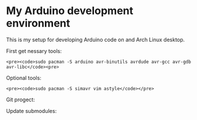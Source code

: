 # My Arduino development environment

This is my setup for developing Arduino code on and Arch Linux desktop. 

First get nessary tools:

    <pre><code>sudo pacman -S arduino avr-binutils avrdude avr-gcc avr-gdb avr-libc</code><pre>

Optional tools:

    <pre><code>sudo pacman -S simavr vim astyle</code></pre>

Git progect:

Update submodules:
